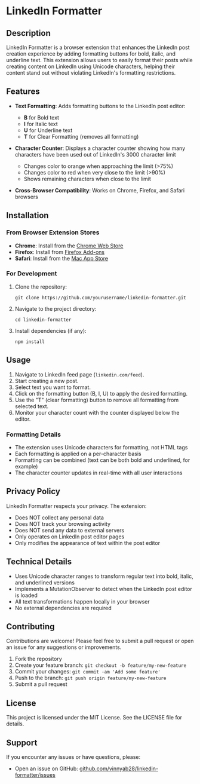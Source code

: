 # LinkedIn Formatter

## Description

LinkedIn Formatter is a browser extension that enhances the LinkedIn post creation experience by adding formatting buttons for bold, italic, and underline text. This extension allows users to easily format their posts while creating content on LinkedIn using Unicode characters, helping their content stand out without violating LinkedIn's formatting restrictions.

## Features

-   **Text Formatting**: Adds formatting buttons to the LinkedIn post editor:

    -   **B** for Bold text
    -   **I** for Italic text
    -   **U** for Underline text
    -   **T** for Clear Formatting (removes all formatting)

-   **Character Counter**: Displays a character counter showing how many characters have been used out of LinkedIn's 3000 character limit

    -   Changes color to orange when approaching the limit (>75%)
    -   Changes color to red when very close to the limit (>90%)
    -   Shows remaining characters when close to the limit

-   **Cross-Browser Compatibility**: Works on Chrome, Firefox, and Safari browsers

## Installation

### From Browser Extension Stores

-   **Chrome**: Install from the [Chrome Web Store](https://chrome.google.com/webstore/detail/linkedin-formatter/your-extension-id)
-   **Firefox**: Install from [Firefox Add-ons](https://addons.mozilla.org/en-US/firefox/addon/linkedin-formatter/)
-   **Safari**: Install from the [Mac App Store](https://apps.apple.com/app/linkedin-formatter/id123456789)

### For Development

1. Clone the repository:
    ```
    git clone https://github.com/yourusername/linkedin-formatter.git
    ```
2. Navigate to the project directory:
    ```
    cd linkedin-formatter
    ```
3. Install dependencies (if any):
    ```
    npm install
    ```

## Usage

1. Navigate to LinkedIn feed page (`linkedin.com/feed`).
2. Start creating a new post.
3. Select text you want to format.
4. Click on the formatting button (B, I, U) to apply the desired formatting.
5. Use the "T" (clear formatting) button to remove all formatting from selected text.
6. Monitor your character count with the counter displayed below the editor.

### Formatting Details

-   The extension uses Unicode characters for formatting, not HTML tags
-   Each formatting is applied on a per-character basis
-   Formatting can be combined (text can be both bold and underlined, for example)
-   The character counter updates in real-time with all user interactions

## Privacy Policy

LinkedIn Formatter respects your privacy. The extension:

-   Does NOT collect any personal data
-   Does NOT track your browsing activity
-   Does NOT send any data to external servers
-   Only operates on LinkedIn post editor pages
-   Only modifies the appearance of text within the post editor

## Technical Details

-   Uses Unicode character ranges to transform regular text into bold, italic, and underlined versions
-   Implements a MutationObserver to detect when the LinkedIn post editor is loaded
-   All text transformations happen locally in your browser
-   No external dependencies are required

## Contributing

Contributions are welcome! Please feel free to submit a pull request or open an issue for any suggestions or improvements.

1. Fork the repository
2. Create your feature branch: `git checkout -b feature/my-new-feature`
3. Commit your changes: `git commit -am 'Add some feature'`
4. Push to the branch: `git push origin feature/my-new-feature`
5. Submit a pull request

## License

This project is licensed under the MIT License. See the LICENSE file for details.

## Support

If you encounter any issues or have questions, please:

-   Open an issue on GitHub: [github.com/vinnyab28/linkedin-formatter/issues](https://github.com/vinnyab28/linkedin-formatter/issues)
